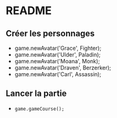# README

## Créer les personnages
- game.newAvatar('Grace', Fighter);
- game.newAvatar('Ulder', Paladin);
- game.newAvatar('Moana', Monk);
- game.newAvatar('Draven', Berzerker);
- game.newAvatar('Carl', Assassin);

## Lancer la partie
- `game.gameCourse();`